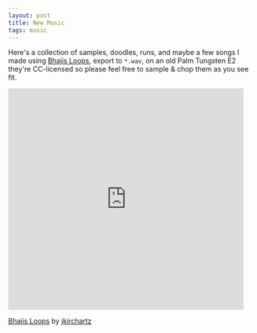 ```yaml
---
layout: post
title: New Music
tags: music
---
```


Here's a collection of samples, doodles, runs, and maybe a few songs I made
using [Bhajis Loops](http://www.chocopoolp.com/), export to `*.wav`, on an old
Palm Tungsten E2 they're CC-licensed so please feel free to sample &amp; chop them as you see fit.<!--more-->

<iframe width="95%" height="450" scrolling="no" frameborder="no" src="http://w.soundcloud.com/player/?url=http%3A%2F%2Fapi.soundcloud.com%2Fplaylists%2F821003&amp;show_artwork=true">
</iframe>

[Bhajis Loops](http://soundcloud.com/jkirchartz/sets/bhajis-loops) by [jkirchartz](http://soundcloud.com/jkirchartz)
